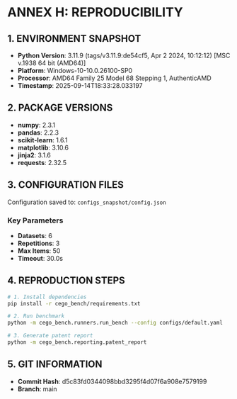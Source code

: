 # ANNEX H: REPRODUCIBILITY

## 1. ENVIRONMENT SNAPSHOT

- **Python Version**: 3.11.9 (tags/v3.11.9:de54cf5, Apr  2 2024, 10:12:12) [MSC v.1938 64 bit (AMD64)]
- **Platform**: Windows-10-10.0.26100-SP0
- **Processor**: AMD64 Family 25 Model 68 Stepping 1, AuthenticAMD
- **Timestamp**: 2025-09-14T18:33:28.033197

## 2. PACKAGE VERSIONS

- **numpy**: 2.3.1
- **pandas**: 2.2.3
- **scikit-learn**: 1.6.1
- **matplotlib**: 3.10.6
- **jinja2**: 3.1.6
- **requests**: 2.32.5

## 3. CONFIGURATION FILES

Configuration saved to: `configs_snapshot/config.json`

### Key Parameters
- **Datasets**: 6
- **Repetitions**: 3
- **Max Items**: 50
- **Timeout**: 30.0s

## 4. REPRODUCTION STEPS

```bash
# 1. Install dependencies
pip install -r cego_bench/requirements.txt

# 2. Run benchmark
python -m cego_bench.runners.run_bench --config configs/default.yaml

# 3. Generate patent report
python -m cego_bench.reporting.patent_report
```

## 5. GIT INFORMATION

- **Commit Hash**: d5c83fd0344098bbd3295f4d07f6a908e7579199
- **Branch**: main
